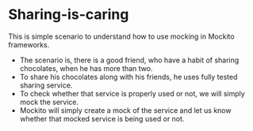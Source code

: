 # Sharing-is-caring
This is simple scenario to understand how to use mocking in Mockito frameworks.
* The scenario is, there is a good friend, who have a habit of sharing chocolates, when he has more than two.
* To share his chocolates along with his friends, he uses fully tested sharing service.
* To check whether that service is properly used or not, we will simply mock the service.
* Mockito will simply create a mock of the service and let us know whether that mocked service is being used or not.
